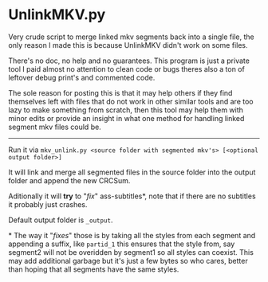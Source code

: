 # UnlinkMKV.py


Very crude script to merge linked mkv segments back into a single file,
the only reason I made this is because UnlinkMKV didn't work on some files.

There's no doc, no help and no guarantees.
This program is just a private tool I paid almost no attention to clean code or bugs theres also a ton of leftover debug print's and commented code.

The sole reason for posting this is that it may help others if they find themselves left with files that do not work in other similar tools and are too lazy to make something from scratch, then this tool may help them with minor edits or provide an insight in what one method for handling linked segment mkv files could be.

---

Run it via `mkv_unlink.py <source folder with segmented mkv's> [<optional output folder>]`

It will link and merge all segmented files in the source folder into the output folder and append the new CRCSum.

Aditionally it will **try** to "*fix*" ass-subtitles*, note that if there are no subtitles it probably just crashes.

Default output folder is `_output`.


\* The way it "*fixes*" those is by taking all the styles from each segment and appending a suffix, like `partid_1`
this ensures that the style from, say segment2 will not be overidden by segment1 so all styles can coexist.
This may add additional garbage but it's just a few bytes so who cares, better than hoping that all segments have the same styles.

